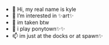 - 👋 Hi, my real name is kyle
- 👀 I’m interested in ✨art✨
- 🌱 im taken btw
- 💞️ i play ponytown✨✨
- 📫 im just at the docks or at spawn✨

<!---
MrNuttela/MrNuttela is a ✨ special ✨ repository because its `README.md` (this file) appears on your GitHub profile.
You can click the Preview link to take a look at your changes.
--->
